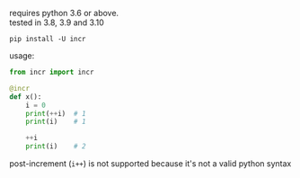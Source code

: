 requires python 3.6 or above.\
tested in 3.8, 3.9 and 3.10

```
pip install -U incr
```

usage:

```py
from incr import incr

@incr
def x():
    i = 0
    print(++i)  # 1
    print(i)    # 1

    ++i
    print(i)    # 2
```

post-increment (`i++`) is not supported because it's not a valid python syntax
